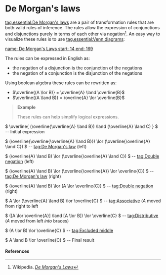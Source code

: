 # De Morgan's laws

[tag.essential:De Morgan's laws](https://en.wikipedia.org/wiki/De_Morgan%27s_laws)
are a pair of transformation rules that are both valid rules of inference.
The rules allow the expression of conjunctions and disjunctions purely in terms
of each other via negation[^1].
An easy way to visualize these rules is to use
[tag.essential:Venn diagrams](https://en.wikipedia.org/wiki/Venn_diagram):

[
    name: De Morgan's Laws
    start: 14
    end: 169
](youtube://LBGbwQDhceg)

The rules can be expressed in English as:
- the negation of a disjunction is the conjunction of the negations
- the negation of a conjunction is the disjunction of the negations

Using boolean algebra these rules can be rewritten as:
- $\overline{(A \lor B)} = \overline{A} \land \overline{B}$
- $\overline{(A \land B)} = \overline{A} \lor \overline{B}$

> **Example**
>
> These rules can help simplify logical expressions.

<!-- Example taken from: https://www.youtube.com/watch?v=yT5K7WULvnE -->

$
\overline{
    (\overline{\overline{A} \land B}) \land
    (\overline{A} \land C)
}
$ -- Initial expression

$
(\overline{\overline{\overline{A} \land B}}) \lor
(\overline{\overline{A} \land C})
$
-- [tag:De Morgan's law](https://en.wikipedia.org/wiki/De_Morgan%27s_laws) (left)

$
(\overline{A} \land B) \lor
(\overline{\overline{A} \land C})
$ -- [tag:Double negation](https://en.wikipedia.org/wiki/Double_negation#Elimination_and_introduction) (left)

$
(\overline{A} \land B) \lor
(\overline{\overline{A}} \lor \overline{C})
$
-- [tag:De Morgan's law](https://en.wikipedia.org/wiki/De_Morgan%27s_laws) (right)

$
(\overline{A} \land B) \lor
(A \lor \overline{C})
$
-- [tag:Double negation](https://en.wikipedia.org/wiki/Double_negation#Elimination_and_introduction) (right)

$
A \lor
(\overline{A} \land B) \lor
\overline{C}
$
-- [tag:Associative](https://en.wikipedia.org/wiki/Associative_property#Propositional_logic) ($A$ moved from right to left

$
([A \lor \overline{A}] \land [A \lor B]) \lor
\overline{C}
$
-- [tag:Distributive](https://en.wikipedia.org/wiki/Distributive_property#Propositional_logic)
($A$ moved from left _into_ braces)

$
(A \lor B) \lor \overline{C}
$ -- [tag:Excluded middle](https://en.wikipedia.org/wiki/Law_of_excluded_middle)

$
A \land B \lor \overline{C}
$ -- Final result

#### References

[^1]: Wikipedia. [_De Morgan's Laws_](https://en.wikipedia.org/wiki/De_Morgan%27s_laws)

